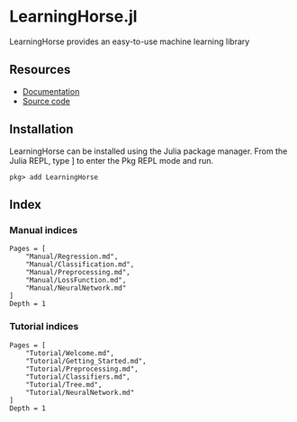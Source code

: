 # LearningHorse.jl

LearningHorse provides an easy-to-use machine learning library

## Resources
- [Documentation](https://mommawatasu.github.io/LearningHorse.jl/docs/)
- [Source code](https://github.com/MommaWatasu/Learninghorse.jl)

## Installation
LearningHorse can be installed using the Julia package manager.
From the Julia REPL, type ] to enter the Pkg REPL mode and run.
```
pkg> add LearningHorse
```

## Index

### Manual indices
```@contents
Pages = [
    "Manual/Regression.md",
    "Manual/Classification.md",
    "Manual/Preprocessing.md",
    "Manual/LossFunction.md",
    "Manual/NeuralNetwork.md"
]
Depth = 1
```
### Tutorial indices
```@contents
Pages = [
    "Tutorial/Welcome.md",
    "Tutorial/Getting_Started.md",
    "Tutorial/Preprocessing.md",
    "Tutorial/Classifiers.md",
    "Tutorial/Tree.md",
    "Tutorial/NeuralNetwork.md"
]
Depth = 1
```